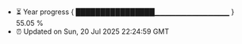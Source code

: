 - ⏳ Year progress { ████████████████▁▁▁▁▁▁▁▁▁▁▁▁▁▁ } 55.05 %
- ⏰ Updated on Sun, 20 Jul 2025 22:24:59 GMT

